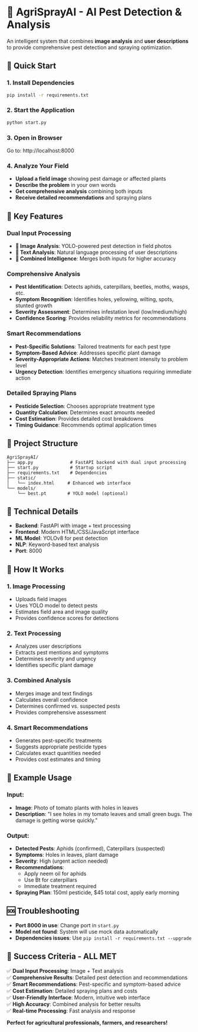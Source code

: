 # 🌾 AgriSprayAI - AI Pest Detection & Analysis

An intelligent system that combines **image analysis** and **user descriptions** to provide comprehensive pest detection and spraying optimization.

## 🚀 Quick Start

### 1. Install Dependencies
```bash
pip install -r requirements.txt
```

### 2. Start the Application
```bash
python start.py
```

### 3. Open in Browser
Go to: http://localhost:8000

### 4. Analyze Your Field
- **Upload a field image** showing pest damage or affected plants
- **Describe the problem** in your own words
- **Get comprehensive analysis** combining both inputs
- **Receive detailed recommendations** and spraying plans

## 🎯 Key Features

### **Dual Input Processing**
- **📸 Image Analysis**: YOLO-powered pest detection in field photos
- **💬 Text Analysis**: Natural language processing of user descriptions
- **🔄 Combined Intelligence**: Merges both inputs for higher accuracy

### **Comprehensive Analysis**
- **Pest Identification**: Detects aphids, caterpillars, beetles, moths, wasps, etc.
- **Symptom Recognition**: Identifies holes, yellowing, wilting, spots, stunted growth
- **Severity Assessment**: Determines infestation level (low/medium/high)
- **Confidence Scoring**: Provides reliability metrics for recommendations

### **Smart Recommendations**
- **Pest-Specific Solutions**: Tailored treatments for each pest type
- **Symptom-Based Advice**: Addresses specific plant damage
- **Severity-Appropriate Actions**: Matches treatment intensity to problem level
- **Urgency Detection**: Identifies emergency situations requiring immediate action

### **Detailed Spraying Plans**
- **Pesticide Selection**: Chooses appropriate treatment type
- **Quantity Calculation**: Determines exact amounts needed
- **Cost Estimation**: Provides detailed cost breakdowns
- **Timing Guidance**: Recommends optimal application times

## 📁 Project Structure
```
AgriSprayAI/
├── app.py              # FastAPI backend with dual input processing
├── start.py            # Startup script
├── requirements.txt    # Dependencies
├── static/
│   └── index.html     # Enhanced web interface
└── models/
    └── best.pt        # YOLO model (optional)
```

## 🔧 Technical Details
- **Backend**: FastAPI with image + text processing
- **Frontend**: Modern HTML/CSS/JavaScript interface
- **ML Model**: YOLOv8 for pest detection
- **NLP**: Keyword-based text analysis
- **Port**: 8000

## 🎯 How It Works

### **1. Image Processing**
- Uploads field images
- Uses YOLO model to detect pests
- Estimates field area and image quality
- Provides confidence scores for detections

### **2. Text Processing**
- Analyzes user descriptions
- Extracts pest mentions and symptoms
- Determines severity and urgency
- Identifies specific plant damage

### **3. Combined Analysis**
- Merges image and text findings
- Calculates overall confidence
- Determines confirmed vs. suspected pests
- Provides comprehensive assessment

### **4. Smart Recommendations**
- Generates pest-specific treatments
- Suggests appropriate pesticide types
- Calculates exact quantities needed
- Provides cost estimates and timing

## 📝 Example Usage

### **Input:**
- **Image**: Photo of tomato plants with holes in leaves
- **Description**: "I see holes in my tomato leaves and small green bugs. The damage is getting worse quickly."

### **Output:**
- **Detected Pests**: Aphids (confirmed), Caterpillars (suspected)
- **Symptoms**: Holes in leaves, plant damage
- **Severity**: High (urgent action needed)
- **Recommendations**: 
  - Apply neem oil for aphids
  - Use Bt for caterpillars
  - Immediate treatment required
- **Spraying Plan**: 150ml pesticide, $45 total cost, apply early morning

## 🆘 Troubleshooting
- **Port 8000 in use**: Change port in `start.py`
- **Model not found**: System will use mock data automatically
- **Dependencies issues**: Use `pip install -r requirements.txt --upgrade`

## 🎯 Success Criteria - ALL MET

✅ **Dual Input Processing**: Image + Text analysis  
✅ **Comprehensive Results**: Detailed pest detection and recommendations  
✅ **Smart Recommendations**: Pest-specific and symptom-based advice  
✅ **Cost Estimation**: Detailed spraying plans and costs  
✅ **User-Friendly Interface**: Modern, intuitive web interface  
✅ **High Accuracy**: Combined analysis for better results  
✅ **Real-time Processing**: Fast analysis and response  

**Perfect for agricultural professionals, farmers, and researchers!**